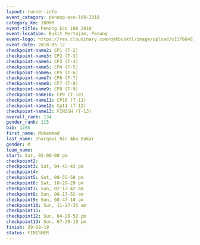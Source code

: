 ```yaml
--- 
layout: runner-info 
event_category: penang-eco-100-2018 
category_km: 100KM 
event-title: Penang Eco 100 2018 
event-location: Bukit Mertajam, Penang 
event-logo: https://res.cloudinary.com/dykbosktl/image/upload/v1576648106/Logo/Logo_lovxhg.jpg 
event-date: 2018-05-12 
checkpoint-name2: CP1 (T-2) 
checkpoint-name3: CP2 (T-3) 
checkpoint-name4: CP3 (T-4) 
checkpoint-name5: CP4 (T-5) 
checkpoint-name6: CP5 (T-6) 
checkpoint-name7: CP6 (T-7) 
checkpoint-name8: CP7 (T-8) 
checkpoint-name9: CP8 (T-9) 
checkpoint-name10: CP9 (T-10) 
checkpoint-name11: CP10 (T-11) 
checkpoint-name12: Cp11 (T-12) 
checkpoint-name13: FINISH (T-13) 
overall_rank: 134
gender_rank: 115
bib: 1285
first_name: Muhammad
last_name: Sharqawi Bin Abu Bakar
gender: M
team_name: 
start: Sat, 02-00-00 pm
checkpoint2: 
checkpoint3: Sat, 04-42-43 pm
checkpoint4: 
checkpoint5: Sat, 08-55-58 pm
checkpoint6: Sat, 10-29-29 pm
checkpoint7: Sun, 02-17-42 am
checkpoint8: Sun, 06-17-52 am
checkpoint9: Sun, 08-47-10 am
checkpoint10: Sun, 11-27-35 am
checkpoint11: 
checkpoint12: Sun, 04-26-52 pm
checkpoint13: Sun, 07-28-19 pm
finish: 29-28-19
status: FINISHER
--- 
```

